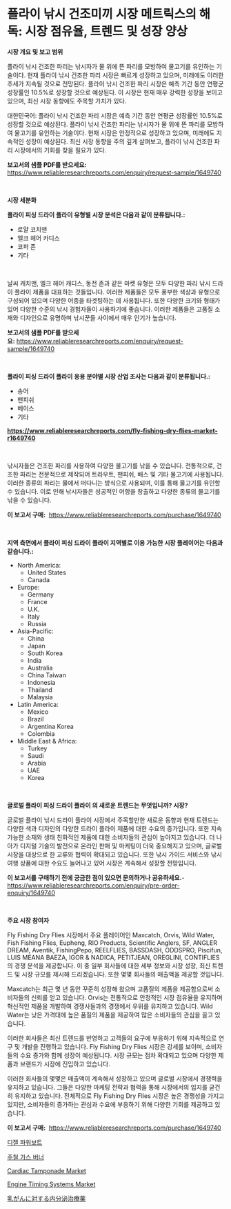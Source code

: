 <p><h1>플라이 낚시 건조미끼 시장 메트릭스의 해독: 시장 점유율, 트렌드 및 성장 양상</h1></p><p><strong>시장 개요 및 보고 범위</strong></p>
<p><p>플라이 낚시 건조한 파리는 낚시자가 물 위에 뜬 파리를 모방하여 물고기를 유인하는 기술이다. 현재 플라이 낚시 건조한 파리 시장은 빠르게 성장하고 있으며, 미래에도 이러한 추세가 지속될 것으로 전망된다. 플라이 낚시 건조한 파리 시장은 예측 기간 동안 연평균 성장률인 10.5%로 성장할 것으로 예상된다. 이 시장은 현재 매우 강력한 성장을 보이고 있으며, 최신 시장 동향에도 주목할 가치가 있다.</p><p>대한민국어: 플라이 낚시 건조한 파리 시장은 예측 기간 동안 연평균 성장률인 10.5%로 성장할 것으로 예상된다. 플라이 낚시 건조한 파리는 낚시자가 물 위에 뜬 파리를 모방하여 물고기를 유인하는 기술이다. 현재 시장은 안정적으로 성장하고 있으며, 미래에도 지속적인 성장이 예상된다. 최신 시장 동향을 주의 깊게 살펴보고, 플라이 낚시 건조한 파리 시장에서의 기회를 찾을 필요가 있다.</p></p>
<p><strong>보고서의 샘플 PDF를 받으세요:</strong> <a href="https://www.reliableresearchreports.com/enquiry/request-sample/1649740">https://www.reliableresearchreports.com/enquiry/request-sample/1649740</a></p>
<p>&nbsp;</p>
<p><strong>시장 세분화</strong></p>
<p><strong>플라이 피싱 드라이 플라이 유형별 시장 분석은 다음과 같이 분류됩니다.:</strong></p>
<p><ul><li>로얄 코치맨</li><li>엘크 헤어 카디스</li><li>코퍼 존</li><li>기타</li></ul></p>
<p>&nbsp;</p>
<p><p>날씨 캐치맨, 엘크 헤어 캐디스, 동전 존과 같은 마켓 유형은 모두 다양한 파리 낚시 드라이 플라이 제품을 대표하는 것들입니다. 이러한 제품들은 모두 풍부한 색상과 유형으로 구성되어 있으며 다양한 어종을 타겟팅하는 데 사용됩니다. 또한 다양한 크기와 형태가 있어 다양한 수준의 낚시 경험자들이 사용하기에 좋습니다. 이러한 제품들은 고품질 소재와 디자인으로 유명하며 낚시꾼들 사이에서 매우 인기가 높습니다.</p></p>
<p><strong>보고서의 샘플 PDF를 받으세요:</strong>&nbsp;<a href="https://www.reliableresearchreports.com/enquiry/request-sample/1649740">https://www.reliableresearchreports.com/enquiry/request-sample/1649740</a></p>
<p>&nbsp;</p>
<p><strong> 플라이 피싱 드라이 플라이 응용 분야별 시장 산업 조사는 다음과 같이 분류됩니다.:</strong></p>
<p><ul><li>송어</li><li>팬피쉬</li><li>베이스</li><li>기타</li></ul></p>
<p><strong><a href="https://www.reliableresearchreports.com/fly-fishing-dry-flies-market-r1649740">https://www.reliableresearchreports.com/fly-fishing-dry-flies-market-r1649740</a></strong></p>
<p>&nbsp;</p>
<p><p>낚시자들은 건조한 파리를 사용하여 다양한 물고기를 낚을 수 있습니다. 전통적으로, 건조한 파리는 전문적으로 제작되어 트라우트, 팬피쉬, 배스 및 기타 물고기에 사용됩니다. 이러한 종류의 파리는 물에서 떠다니는 방식으로 사용되며, 이를 통해 물고기를 유인할 수 있습니다. 이로 인해 낚시자들은 성공적인 어항을 창출하고 다양한 종류의 물고기를 낚을 수 있습니다.</p></p>
<p><strong>이 보고서 구매:</strong>&nbsp; <a href="https://www.reliableresearchreports.com/purchase/1649740">https://www.reliableresearchreports.com/purchase/1649740</a></p>
<p>&nbsp;</p>
<p><strong>지역 측면에서 플라이 피싱 드라이 플라이 지역별로 이용 가능한 시장 플레이어는 다음과 같습니다.:</strong></p>
<p><ul>
    <li>
        North America:
        <ul>
            <li>United States</li>
            <li>Canada</li>
        </ul>
    </li>
    <li>
        Europe:
        <ul>
            <li>Germany</li>
            <li>France</li>
            <li>U.K.</li>
            <li>Italy</li>
            <li>Russia</li>
        </ul>
    </li>
    <li>
        Asia-Pacific:
        <ul>
            <li>China</li>
            <li>Japan</li>
            <li>South Korea</li>
            <li>India</li>
            <li>Australia</li>
            <li>China Taiwan</li>
            <li>Indonesia</li>
            <li>Thailand</li>
            <li>Malaysia</li>
        </ul>
    </li>
    <li>
        Latin America:
        <ul>
            <li>Mexico</li>
            <li>Brazil</li>
            <li>Argentina Korea</li>
            <li>Colombia</li>
        </ul>
    </li>
    <li>
        Middle East & Africa:
        <ul>
            <li>Turkey</li>
            <li>Saudi</li>
            <li>Arabia</li>
            <li>UAE</li>
            <li>Korea</li>
        </ul>
    </li>
    </ul></p>
<p>&nbsp;</p>
<p><strong>글로벌 플라이 피싱 드라이 플라이 의 새로운 트렌드는 무엇입니까? 시장?</strong></p>
<p><p>글로벌 플라이 낚시 드라이 플라이 시장에서 주목할만한 새로운 동향과 현재 트렌드는 다양한 색과 디자인의 다양한 드라이 플라이 제품에 대한 수요의 증가입니다. 또한 지속 가능한 소재와 생태 친화적인 제품에 대한 소비자들의 관심이 높아지고 있습니다. 더 나아가 디지털 기술의 발전으로 온라인 판매 및 마케팅이 더욱 중요해지고 있으며, 글로벌 시장을 대상으로 한 교류와 협력이 확대되고 있습니다. 또한 낚시 가이드 서비스와 낚시 여행 상품에 대한 수요도 늘어나고 있어 시장은 계속해서 성장할 전망입니다.</p></p>
<p><strong>이 보고서를 구매하기 전에 궁금한 점이 있으면 문의하거나 공유하세요.</strong>- <a href="https://www.reliableresearchreports.com/enquiry/pre-order-enquiry/1649740">https://www.reliableresearchreports.com/enquiry/pre-order-enquiry/1649740</a></p>
<p>&nbsp;</p>
<p><strong>주요 시장 참여자</strong></p>
<p><p>Fly Fishing Dry Flies 시장에서 주요 플레이어인 Maxcatch, Orvis, Wild Water, Fish Fishing Flies, Eupheng, RIO Products, Scientific Anglers, SF, ANGLER DREAM, Aventik, FishingPepo, REELFLIES, BASSDASH, ODDSPRO, Piscifun, LUIS MEANA BAEZA, IGOR & NADICA, PETITJEAN, OREGLINI, CONTIFLIES의 경쟁 분석을 제공합니다. 이 중 일부 회사들에 대한 세부 정보와 시장 성장, 최신 트렌드 및 시장 규모를 제시해 드리겠습니다. 또한 몇몇 회사들의 매출액을 제공할 것입니다.</p><p>Maxcatch는 최근 몇 년 동안 꾸준히 성장해 왔으며 고품질의 제품을 제공함으로써 소비자들의 신뢰를 얻고 있습니다. Orvis는 전통적으로 안정적인 시장 점유율을 유지하며 혁신적인 제품을 개발하여 경쟁사들과의 경쟁에서 우위를 유지하고 있습니다. Wild Water는 낮은 가격대에 높은 품질의 제품을 제공하여 많은 소비자들의 관심을 끌고 있습니다.</p><p>이러한 회사들은 최신 트렌드를 반영하고 고객들의 요구에 부응하기 위해 지속적으로 연구 및 개발을 진행하고 있습니다. Fly Fishing Dry Flies 시장은 강세를 보이며, 소비자들의 수요 증가와 함께 성장이 예상됩니다. 시장 규모는 점차 확대되고 있으며 다양한 제품과 브랜드가 시장에 진입하고 있습니다.</p><p>이러한 회사들의 몇몇은 매출액이 계속해서 성장하고 있으며 글로벌 시장에서 경쟁력을 유지하고 있습니다. 그들은 다양한 마케팅 전략과 협력을 통해 시장에서의 입지를 굳건히 유지하고 있습니다. 전체적으로 Fly Fishing Dry Flies 시장은 높은 경쟁성을 가지고 있지만, 소비자들의 증가하는 관심과 수요에 부응하기 위해 다양한 기회를 제공하고 있습니다.</p></p>
<p><strong>이 보고서 구매:</strong>&nbsp;&nbsp;<a href="https://www.reliableresearchreports.com/purchase/1649740">https://www.reliableresearchreports.com/purchase/1649740</a></p>
<p><p><a href="https://medium.com/@isariontaru/%EB%94%94%EC%A0%A4-%ED%8C%8C%EC%9B%8C%EB%B3%B4%ED%8A%B8-%EC%8B%9C%EC%9E%A5-%EB%B3%B4%EA%B3%A0%EC%84%9C%EB%8A%94-%EC%9D%B4-%EC%8B%9C%EC%9E%A5%EC%9D%98-%EC%B5%9C%EC%8B%A0-%ED%8A%B8%EB%A0%8C%EB%93%9C%EC%99%80-%EC%84%B1%EC%9E%A5-%EA%B8%B0%ED%9A%8C%EB%A5%BC-%EB%B0%9D%ED%98%80%EC%A4%8D%EB%8B%88%EB%8B%A4-b6a664ac3d3d">디젤 파워보트</a></p><p><a href="https://medium.com/@georgebesoiu20221/%EC%A3%BC%EC%B2%A0-%EA%B0%80%EC%8A%A4-%EB%B2%84%EB%84%88-%EC%8B%9C%EC%9E%A5-2031%EB%85%84%EA%B9%8C%EC%A7%80%EC%9D%98-%ED%8A%B8%EB%A0%8C%EB%93%9C-%EC%98%88%EC%B8%A1-%EB%B0%8F-%EA%B2%BD%EC%9F%81-%EB%B6%84%EC%84%9D-f87837763924">주철 가스 버너</a></p><p><a href="https://www.linkedin.com/pulse/cardiac-tamponade-market-trends-forecast-competitive-analysis-737df?trackingId=Ys80jeK8u7nh93eKpLiQWQ%3D%3D">Cardiac Tamponade Market</a></p><p><a href="https://github.com/Hazelklievgspy6vdcsmu106w/Market-Research-Report-List-2/blob/main/engine-timing-systems-market.md">Engine Timing Systems Market</a></p><p><a href="https://medium.com/@rebekaanderson14/%E4%B9%B3%E3%81%8C%E3%82%93%E5%90%91%E3%81%91%E5%86%85%E5%88%86%E6%B3%8C%E7%99%82%E6%B3%95%E8%96%AC%E5%B8%82%E5%A0%B4%E3%81%AF-2031%E5%B9%B4%E3%81%BE%E3%81%A7%E3%81%AE%E5%B8%82%E5%A0%B4%E3%82%B7%E3%82%A7%E3%82%A2-%E3%82%B5%E3%82%A4%E3%82%BA-%E4%BA%88%E6%B8%AC%E3%81%AB%E7%84%A6%E7%82%B9%E3%82%92%E5%BD%93%E3%81%A6%E3%81%A6%E3%81%84%E3%81%BE%E3%81%99-2cda1bbb5f73">乳がんに対する内分泌治療薬</a></p></p>